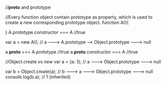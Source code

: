 //__proto__ and prototype

//Every function object contain prototype as property, which is used to create a new corresponding prototype object. 
function A(){

}
A.prototype.constructor === A //true

var a = new A();
// a ---> A.prototype --> Object.prototype ---> null

a.__proto__ === A.prototype //true
a.__proto__.constructor === A //true


//Object.create vs new
var a = {a: 1}; 
// a ---> Object.prototype ---> null

var b = Object.create(a);
// b ---> a ---> Object.prototype ---> null
console.log(b.a); // 1 (inherited)

